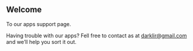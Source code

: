 ## Welcome 

To our apps support page. 

Having trouble with our apps? Fell free to contact as at darklir@gmail.com and we’ll help you sort it out.
